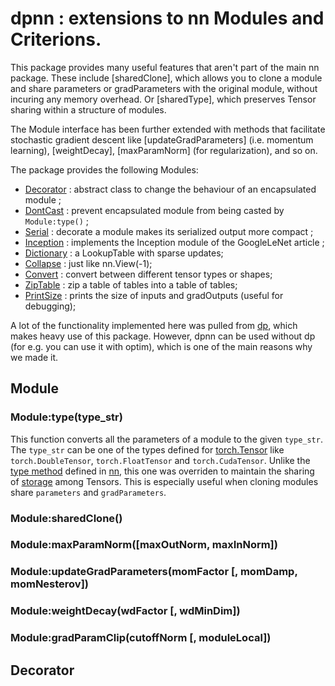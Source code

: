 # dpnn : extensions to nn Modules and Criterions. 

This package provides many useful features that aren't part of the main nn package. 
These include [sharedClone], which allows you to clone a module and share 
parameters or gradParameters with the original module, without incuring any memory overhead.
Or [sharedType], which preserves Tensor sharing within a structure of modules. 

The Module interface has been further extended with methods that facilitate 
stochastic gradient descent like [updateGradParameters] (i.e. momentum learning), 
[weightDecay], [maxParamNorm] (for regularization), and so on.

The package provides the following Modules:
 * [Decorator](#nn.Decorator) : abstract class to change the behaviour of an encapsulated module ;
 * [DontCast](#nn.DontCast) : prevent encapsulated module from being casted by `Module:type()` ;
 * [Serial](#nn.Serial) : decorate a module makes its serialized output more compact ; 
 * [Inception](#nn.Inception) : implements the Inception module of the GoogleLeNet article ;
 * [Dictionary](#nn.Dictionary) : a LookupTable with sparse updates;
 * [Collapse](#nn.Collapse) : just like nn.View(-1);
 * [Convert](#nn.Convert) : convert between different tensor types or shapes;
 * [ZipTable](#nn.ZipTable) : zip a table of tables into a table of tables;
 * [PrintSize](#nn.PrintSize) : prints the size of inputs and gradOutputs (useful for debugging);

A lot of the functionality implemented here was pulled from 
[dp](https://github.com/nicholas-leonard/dp), which makes heavy use of this package. 
However, dpnn can be used without dp (for e.g. you can use it with optim), 
which is one of the main reasons why we made it.

## Module ##

### Module:type(type_str) ###
This function converts all the parameters of a module to the given `type_str`. 
The `type_str` can be one of the types defined for [torch.Tensor](https://github.com/torch/torch7/blob/master/doc/tensor.md)
like `torch.DoubleTensor`, `torch.FloatTensor` and `torch.CudaTensor`. 
Unlike the [type method](https://github.com/torch/nn/blob/master/doc/module.md#nn.Module.type)
defined in [nn](https://github.com/torch/nn), this one was overriden to 
maintain the sharing of [storage](https://github.com/torch/torch7/blob/master/doc/storage.md#storage)
among Tensors. This is especially useful when cloning modules share `parameters` and `gradParameters`.

### Module:sharedClone() ###

### Module:maxParamNorm([maxOutNorm, maxInNorm]) ###

### Module:updateGradParameters(momFactor [, momDamp, momNesterov]) ###

### Module:weightDecay(wdFactor [, wdMinDim]) ###

### Module:gradParamClip(cutoffNorm [, moduleLocal]) ###

## Decorator ##


